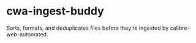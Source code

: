 # cwa-ingest-buddy
Sorts, formats, and deduplicates files before they’re ingested by calibre-web-automated.
